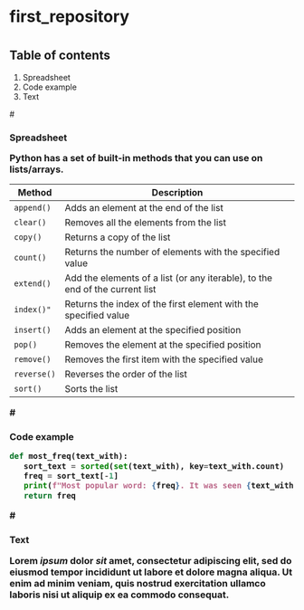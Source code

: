 # first_repository

# <h2> Table of contents
1. Spreadsheet
2. Code example
3. Text


 #<h3> Spreadsheet

 Python has a set of built-in methods that you can use on lists/arrays.
 
| Method | Description |
| ------- | ----------- |
| `append()` | 	Adds an element at the end of the list |
| `clear()` | Removes all the elements from the list |
| `copy()` | Returns a copy of the list |
| `count()` | Returns the number of elements with the specified value |
| `extend()` | Add the elements of a list (or any iterable), to the end of the current list |
| `index()"` | Returns the index of the first element with the specified value |
| `insert()` | Adds an element at the specified position|
| `pop()` | Removes the element at the specified position |
| `remove()` | 	Removes the first item with the specified value |
| `reverse()` | Reverses the order of the list |
| `sort()` | 	Sorts the list|

 #<h3> Code example
 
 ```python
 def most_freq(text_with):
    sort_text = sorted(set(text_with), key=text_with.count)
    freq = sort_text[-1]
    print(f"Most popular word: {freq}. It was seen {text_with.count(freq)} times")
    return freq
```

 #<h3> Text
 
 Lorem *ipsum* dolor _sit_ amet, __consectetur__ adipiscing elit, sed do eiusmod tempor **incididunt** ut labore et dolore magna aliqua. Ut enim ad minim veniam, quis nostrud exercitation ullamco laboris nisi ut aliquip ex ea commodo consequat. 